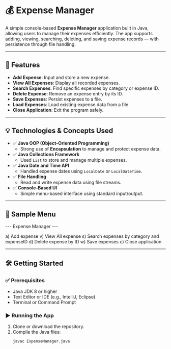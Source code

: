 # 💰 Expense Manager

A simple console-based **Expense Manager** application built in Java, allowing users to manage their expenses efficiently. The app supports adding, viewing, searching, deleting, and saving expense records — with persistence through file handling.

---

## 🧩 Features

- **Add Expense**: Input and store a new expense.
- **View All Expenses**: Display all recorded expenses.
- **Search Expenses**: Find specific expenses by category or expense ID.
- **Delete Expense**: Remove an expense entry by its ID.
- **Save Expenses**: Persist expenses to a file.
- **Load Expenses**: Load existing expense data from a file.
- **Close Application**: Exit the program safely.

---

## 💡 Technologies & Concepts Used

- ✅ **Java OOP (Object-Oriented Programming)**
  - Strong use of **Encapsulation** to manage and protect expense data.
- ✅ **Java Collections Framework**
  - Used `List` to store and manage multiple expenses.
- ✅ **Java Date and Time API**
  - Handled expense dates using `LocalDate` or `LocalDateTime`.
- ✅ **File Handling**
  - Read and write expense data using file streams.
- ✅ **Console-Based UI**
  - Simple menu-based interface using standard input/output.

---

## 📁 Sample Menu

--- Expense Manager ---

a) Add expense
v) View All expense
s) Search expenses by category and expenseID
d) Delete expense by ID
w) Save expenses
c) Close application


---

## 🛠 Getting Started

### ✅ Prerequisites

- Java JDK 8 or higher
- Text Editor or IDE (e.g., IntelliJ, Eclipse)
- Terminal or Command Prompt

### ▶️ Running the App

1. Clone or download the repository.
2. Compile the Java files:
   ```bash
   javac ExpenseManager.java

